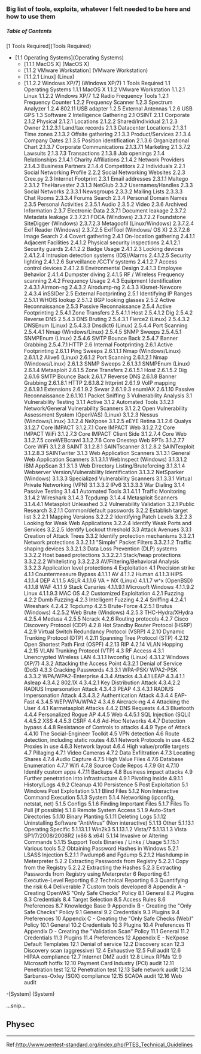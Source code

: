 ### Big list of tools, exploits, whatever I felt needed to be here and how to use them

##### Table of Contents  

 [1 Tools Required](Tools Required)
  - [1.1 Operating Systems](Operating Systems)
    * [1.1.1 MacOS X] (MacOS X)
    * [1.1.2 VMware Workstation] (VMware Workstation)
     + [1.1.2.1 Linux] (Linux)
     + [1.1.2.2 Windows XP/7] (Windows XP/7)
    1 Tools Required
        1.1 Operating Systems
            1.1.1 MacOS X
            1.1.2 VMware Workstation
                1.1.2.1 Linux
                1.1.2.2 Windows XP/7
        1.2 Radio Frequency Tools
            1.2.1 Frequency Counter
            1.2.2 Frequency Scanner
            1.2.3 Spectrum Analyzer
            1.2.4 802.11 USB adapter
            1.2.5 External Antennas
            1.2.6 USB GPS
        1.3 Software
    2 Intelligence Gathering
        2.1 OSINT
            2.1.1 Corporate
            2.1.2 Physical
                2.1.2.1 Locations
                2.1.2.2 Shared/Individual
                2.1.2.3 Owner
                    2.1.2.3.1 Land/tax records
            2.1.3 Datacenter Locations
                2.1.3.1 Time zones
                2.1.3.2 Offsite gathering
                2.1.3.3 Product/Services
                2.1.3.4 Company Dates
                2.1.3.5 Position identification
                2.1.3.6 Organizational Chart
                2.1.3.7 Corporate Communications
                    2.1.3.7.1 Marketing
                    2.1.3.7.2 Lawsuits
                    2.1.3.7.3 Transactions
                2.1.3.8 Job openings
            2.1.4 Relationships
                2.1.4.1 Charity Affiliations
                2.1.4.2 Network Providers
                2.1.4.3 Business Partners
                2.1.4.4 Competitors
        2.2 Individuals
            2.2.1 Social Networking Profile
            2.2.2 Social Networking Websites
            2.2.3 Cree.py
        2.3 Internet Footprint
            2.3.1 Email addresses
                2.3.1.1 Maltego
                2.3.1.2 TheHarvester
                2.3.1.3 NetGlub
            2.3.2 Usernames/Handles
            2.3.3 Social Networks
                2.3.3.1 Newsgroups
                2.3.3.2 Mailing Lists
                2.3.3.3 Chat Rooms
                2.3.3.4 Forums Search
            2.3.4 Personal Domain Names
            2.3.5 Personal Activities
                2.3.5.1 Audio
                2.3.5.2 Video
            2.3.6 Archived Information
            2.3.7 Electronic Data
                2.3.7.1 Document leakage
                2.3.7.2 Metadata leakage
                    2.3.7.2.1 FOCA (Windows)
                    2.3.7.2.2 Foundstone SiteDigger (Windows)
                    2.3.7.2.3 Metagoofil (Linux/Windows)
                    2.3.7.2.4 Exif Reader (Windows)
                    2.3.7.2.5 ExifTool (Windows/ OS X)
                    2.3.7.2.6 Image Search
        2.4 Covert gathering
            2.4.1 On-location gathering
                2.4.1.1 Adjacent Facilities
                2.4.1.2 Physical security inspections
                    2.4.1.2.1 Security guards
                    2.4.1.2.2 Badge Usage
                    2.4.1.2.3 Locking devices
                    2.4.1.2.4 Intrusion detection systems (IDS)/Alarms
                    2.4.1.2.5 Security lighting
                    2.4.1.2.6 Surveillance /CCTV systems
                    2.4.1.2.7 Access control devices
                    2.4.1.2.8 Environmental Design
                2.4.1.3 Employee Behavior
                2.4.1.4 Dumpster diving
                2.4.1.5 RF / Wireless Frequency scanning
            2.4.2 Frequency Usage
            2.4.3 Equipment Identification
                2.4.3.1 Airmon-ng
                2.4.3.2 Airodump-ng
                2.4.3.3 Kismet-Newcore
                2.4.3.4 inSSIDer
        2.5 External Footprinting
            2.5.1 Identifying IP Ranges
                2.5.1.1 WHOIS lookup
                2.5.1.2 BGP looking glasses
            2.5.2 Active Reconnaissance
            2.5.3 Passive Reconnaissance
            2.5.4 Active Footprinting
                2.5.4.1 Zone Transfers
                    2.5.4.1.1 Host
                    2.5.4.1.2 Dig
                2.5.4.2 Reverse DNS
                2.5.4.3 DNS Bruting
                    2.5.4.3.1 Fierce2 (Linux)
                    2.5.4.3.2 DNSEnum (Linux)
                    2.5.4.3.3 Dnsdict6 (Linux)
                2.5.4.4 Port Scanning
                    2.5.4.4.1 Nmap (Windows/Linux)
                2.5.4.5 SNMP Sweeps
                    2.5.4.5.1 SNMPEnum (Linux)
                2.5.4.6 SMTP Bounce Back
                2.5.4.7 Banner Grabbing
                    2.5.4.7.1 HTTP
        2.6 Internal Footprinting
            2.6.1 Active Footprinting
                2.6.1.1 Ping Sweeps
                    2.6.1.1.1 Nmap (Windows/Linux)
                    2.6.1.1.2 Alive6 (Linux)
                2.6.1.2 Port Scanning
                    2.6.1.2.1 Nmap (Windows/Linux)
                2.6.1.3 SNMP Sweeps
                    2.6.1.3.1 SNMPEnum (Linux)
                2.6.1.4 Metasploit
                2.6.1.5 Zone Transfers
                    2.6.1.5.1 Host
                    2.6.1.5.2 Dig
                2.6.1.6 SMTP Bounce Back
                2.6.1.7 Reverse DNS
                2.6.1.8 Banner Grabbing
                    2.6.1.8.1 HTTP
                    2.6.1.8.2 httprint
                2.6.1.9 VoIP mapping
                    2.6.1.9.1 Extensions
                    2.6.1.9.2 Svwar
                    2.6.1.9.3 enumIAX
                2.6.1.10 Passive Reconnaissance
                    2.6.1.10.1 Packet Sniffing
    3 Vulnerability Analysis
        3.1 Vulnerability Testing
            3.1.1 Active
            3.1.2 Automated Tools
                3.1.2.1 Network/General Vulnerability Scanners
                3.1.2.2 Open Vulnerability Assessment System (OpenVAS) (Linux)
                3.1.2.3 Nessus (Windows/Linux)
                3.1.2.4 NeXpose
                3.1.2.5 eEYE Retina
                3.1.2.6 Qualys
                3.1.2.7 Core IMPACT
                    3.1.2.7.1 Core IMPACT Web
                    3.1.2.7.2 Core IMPACT WiFi
                    3.1.2.7.3 Core IMPACT Client Side
                    3.1.2.7.4 Core Web
                    3.1.2.7.5 coreWEBcrawl
                    3.1.2.7.6 Core Onestep Web RPTs
                    3.1.2.7.7 Core WiFi
                3.1.2.8 SAINT
                    3.1.2.8.1 SAINTscanner
                    3.1.2.8.2 SAINTexploit
                    3.1.2.8.3 SAINTwriter
            3.1.3 Web Application Scanners
                3.1.3.1 General Web Application Scanners
                    3.1.3.1.1 WebInspect (Windows)
                    3.1.3.1.2 IBM AppScan
                    3.1.3.1.3 Web Directory Listing/Bruteforcing
                    3.1.3.1.4 Webserver Version/Vulnerability Identification
                3.1.3.2 NetSparker (Windows)
                3.1.3.3 Specialized Vulnerability Scanners
                    3.1.3.3.1 Virtual Private Networking (VPN)
                    3.1.3.3.2 IPv6
                    3.1.3.3.3 War Dialing
            3.1.4 Passive Testing
                3.1.4.1 Automated Tools
                    3.1.4.1.1 Traffic Monitoring
                3.1.4.2 Wireshark
                3.1.4.3 Tcpdump
                3.1.4.4 Metasploit Scanners
                    3.1.4.4.1 Metasploit Unleashed
        3.2 Vulnerability Validation
            3.2.1 Public Research
                3.2.1.1 Common/default passwords
            3.2.2 Establish target list
                3.2.2.1 Mapping Versions
                3.2.2.2 Identifying Patch Levels
                3.2.2.3 Looking for Weak Web Applications
                3.2.2.4 Identify Weak Ports and Services
                3.2.2.5 Identify Lockout threshold
        3.3 Attack Avenues
            3.3.1 Creation of Attack Trees
            3.3.2 Identify protection mechanisms
                3.3.2.1 Network protections
                    3.3.2.1.1 "Simple" Packet Filters
                    3.3.2.1.2 Traffic shaping devices
                    3.3.2.1.3 Data Loss Prevention (DLP) systems
                3.3.2.2 Host based protections
                    3.3.2.2.1 Stack/heap protections
                    3.3.2.2.2 Whitelisting
                    3.3.2.2.3 AV/Filtering/Behavioral Analysis
                3.3.2.3 Application level protections
    4 Exploitation
        4.1 Precision strike
            4.1.1 Countermeasure Bypass
                4.1.1.1 AV
                4.1.1.2 Human
                4.1.1.3 HIPS
                4.1.1.4 DEP
                4.1.1.5 ASLR
                4.1.1.6 VA + NX (Linux)
                4.1.1.7 w^x (OpenBSD)
                4.1.1.8 WAF
                4.1.1.9 Stack Canaries
                    4.1.1.9.1 Microsoft Windows
                    4.1.1.9.2 Linux
                    4.1.1.9.3 MAC OS
        4.2 Customized Exploitation
            4.2.1 Fuzzing
            4.2.2 Dumb Fuzzing
            4.2.3 Intelligent Fuzzing
            4.2.4 Sniffing
                4.2.4.1 Wireshark
                4.2.4.2 Tcpdump
            4.2.5 Brute-Force
                4.2.5.1 Brutus (Windows)
                4.2.5.2 Web Brute (Windows)
                4.2.5.3 THC-Hydra/XHydra
                4.2.5.4 Medusa
                4.2.5.5 Ncrack
            4.2.6 Routing protocols
            4.2.7 Cisco Discovery Protocol (CDP)
            4.2.8 Hot Standby Router Protocol (HSRP)
            4.2.9 Virtual Switch Redundancy Protocol (VSRP)
            4.2.10 Dynamic Trunking Protocol (DTP)
            4.2.11 Spanning Tree Protocol (STP)
            4.2.12 Open Shortest Path First (OSPF)
            4.2.13 RIP
            4.2.14 VLAN Hopping
            4.2.15 VLAN Trunking Protocol (VTP)
        4.3 RF Access
            4.3.1 Unencrypted Wireless LAN
                4.3.1.1 Iwconfig (Linux)
                4.3.1.2 Windows (XP/7)
            4.3.2 Attacking the Access Point
                4.3.2.1 Denial of Service (DoS)
            4.3.3 Cracking Passwords
                4.3.3.1 WPA-PSK/ WPA2-PSK
                4.3.3.2 WPA/WPA2-Enterprise
            4.3.4 Attacks
                4.3.4.1 LEAP
                    4.3.4.1.1 Asleap
                4.3.4.2 802.1X
                    4.3.4.2.1 Key Distribution Attack
                    4.3.4.2.2 RADIUS Impersonation Attack
                4.3.4.3 PEAP
                    4.3.4.3.1 RADIUS Impersonation Attack
                    4.3.4.3.2 Authentication Attack
                4.3.4.4 EAP-Fast
                4.3.4.5 WEP/WPA/WPA2
                4.3.4.6 Aircrack-ng
        4.4 Attacking the User
            4.4.1 Karmetasploit Attacks
            4.4.2 DNS Requests
            4.4.3 Bluetooth
            4.4.4 Personalized Rogue AP
            4.4.5 Web
                4.4.5.1 SQL Injection (SQLi)
                4.4.5.2 XSS
                4.4.5.3 CSRF
            4.4.6 Ad-Hoc Networks
            4.4.7 Detection bypass
            4.4.8 Resistance of Controls to attacks
            4.4.9 Type of Attack
            4.4.10 The Social-Engineer Toolkit
        4.5 VPN detection
        4.6 Route detection, including static routes
            4.6.1 Network Protocols in use
            4.6.2 Proxies in use
            4.6.3 Network layout
            4.6.4 High value/profile targets
        4.7 Pillaging
            4.7.1 Video Cameras
            4.7.2 Data Exfiltration
            4.7.3 Locating Shares
            4.7.4 Audio Capture
            4.7.5 High Value Files
            4.7.6 Database Enumeration
            4.7.7 Wifi
            4.7.8 Source Code Repos
            4.7.9 Git
            4.7.10 Identify custom apps
            4.7.11 Backups
        4.8 Business impact attacks
        4.9 Further penetration into infrastructure
            4.9.1 Pivoting inside
                4.9.1.1 History/Logs
            4.9.2 Cleanup
        4.10 Persistence
    5 Post Exploitation
        5.1 Windows Post Exploitation
            5.1.1 Blind Files
            5.1.2 Non Interactive Command Execution
            5.1.3 System
            5.1.4 Networking (ipconfig, netstat, net)
            5.1.5 Configs
            5.1.6 Finding Important Files
            5.1.7 Files To Pull (if possible)
            5.1.8 Remote System Access
            5.1.9 Auto-Start Directories
            5.1.10 Binary Planting
            5.1.11 Deleting Logs
            5.1.12 Uninstalling Software “AntiVirus” (Non interactive)
            5.1.13 Other
                5.1.13.1 Operating Specific
                    5.1.13.1.1 Win2k3
                    5.1.13.1.2 Vista/7
                    5.1.13.1.3 Vista SP1/7/2008/2008R2 (x86 & x64)
            5.1.14 Invasive or Altering Commands
            5.1.15 Support Tools Binaries / Links / Usage
                5.1.15.1 Various tools
        5.2 Obtaining Password Hashes in Windows
            5.2.1 LSASS Injection
                5.2.1.1 Pwdump6 and Fgdump
                5.2.1.2 Hashdump in Meterpreter
            5.2.2 Extracting Passwords from Registry
                5.2.2.1 Copy from the Registry
                5.2.2.2 Extracting the Hashes
            5.2.3 Extracting Passwords from Registry using Meterpreter
    6 Reporting
        6.1 Executive-Level Reporting
        6.2 Technical Reporting
        6.3 Quantifying the risk
        6.4 Deliverable
    7 Custom tools developed
    8 Appendix A - Creating OpenVAS "Only Safe Checks" Policy
        8.1 General
        8.2 Plugins
        8.3 Credentials
        8.4 Target Selection
        8.5 Access Rules
        8.6 Preferences
        8.7 Knowledge Base
    9 Appendix B - Creating the "Only Safe Checks" Policy
        9.1 General
        9.2 Credentials
        9.3 Plugins
        9.4 Preferences
    10 Appendix C - Creating the "Only Safe Checks (Web)" Policy
        10.1 General
        10.2 Credentials
        10.3 Plugins
        10.4 Preferences
    11 Appendix D - Creating the "Validation Scan" Policy
        11.1 General
        11.2 Credentials
        11.3 Plugins
        11.4 Preferences
    12 Appendix E - NeXpose Default Templates
        12.1 Denial of service
        12.2 Discovery scan
        12.3 Discovery scan (aggressive)
        12.4 Exhaustive
        12.5 Full audit
        12.6 HIPAA compliance
        12.7 Internet DMZ audit
        12.8 Linux RPMs
        12.9 Microsoft hotfix
        12.10 Payment Card Industry (PCI) audit
        12.11 Penetration test
        12.12 Penetration test
        12.13 Safe network audit
        12.14 Sarbanes-Oxley (SOX) compliance
        12.15 SCADA audit
        12.16 Web audit

-[System] (System)  

...snip...    
<a name="headers"/>
## Physec

---

Ref:http://www.pentest-standard.org/index.php/PTES_Technical_Guidelines

